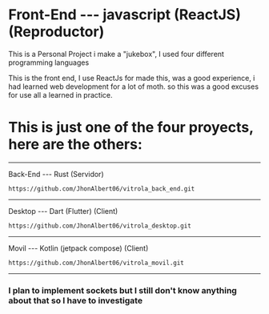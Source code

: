 # Front-End --- javascript (ReactJS) (Reproductor)

This is a Personal Project i make a "jukebox", I used four different programming languages

This is the front end, I use ReactJs for made this, was a good experience, i had learned web development for a lot of moth. so this was a good excuses for use all a learned in practice.


# This is just one of the four proyects, here are the others: 

----------------------------------------------------------------------
Back-End --- Rust (Servidor)

	https://github.com/JhonAlbert06/vitrola_back_end.git
----------------------------------------------------------------------
Desktop --- Dart (Flutter) (Client)

	https://github.com/JhonAlbert06/vitrola_desktop.git
----------------------------------------------------------------------
Movil --- Kotlin (jetpack compose) (Client)

	https://github.com/JhonAlbert06/vitrola_movil.git
----------------------------------------------------------------------

<h3>I plan to implement sockets but I still don't know anything about that so I have to investigate</h3>
